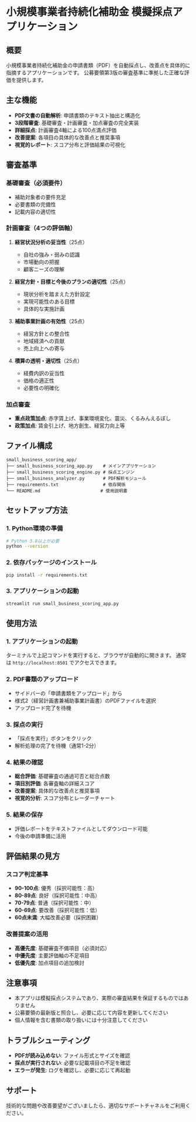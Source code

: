 # 小規模事業者持続化補助金 模擬採点アプリケーション

## 概要
小規模事業者持続化補助金の申請書類（PDF）を自動採点し、改善点を具体的に指摘するアプリケーションです。
公募要領第3版の審査基準に準拠した正確な評価を提供します。

## 主な機能
- **PDF文書の自動解析**: 申請書類のテキスト抽出と構造化
- **3段階審査**: 基礎審査・計画審査・加点審査の完全実装
- **詳細採点**: 計画審査4軸による100点満点評価
- **改善提案**: 各項目の具体的な改善点と推奨事項
- **視覚的レポート**: スコア分布と評価結果の可視化

## 審査基準
### 基礎審査（必須要件）
- 補助対象者の要件充足
- 必要書類の完備性
- 記載内容の適切性

### 計画審査（4つの評価軸）
1. **経営状況分析の妥当性**（25点）
   - 自社の強み・弱みの認識
   - 市場動向の把握
   - 顧客ニーズの理解

2. **経営方針・目標と今後のプランの適切性**（25点）
   - 現状分析を踏まえた方針設定
   - 実現可能性のある目標
   - 具体的な実施計画

3. **補助事業計画の有効性**（25点）
   - 経営方針との整合性
   - 地域経済への貢献
   - 売上向上への寄与

4. **積算の透明・適切性**（25点）
   - 経費内訳の妥当性
   - 価格の適正性
   - 必要性の明確化

### 加点審査
- **重点政策加点**: 赤字賃上げ、事業環境変化、震災、くるみんえるぼし
- **政策加点**: 賃金引上げ、地方創生、経営力向上等

## ファイル構成
```
small_business_scoring_app/
├── small_business_scoring_app.py    # メインアプリケーション
├── small_business_scoring_engine.py # 採点エンジン
├── small_business_analyzer.py       # PDF解析モジュール
├── requirements.txt                 # 依存関係
└── README.md                       # 使用説明書
```

## セットアップ方法

### 1. Python環境の準備
```bash
# Python 3.8以上が必要
python --version
```

### 2. 依存パッケージのインストール
```bash
pip install -r requirements.txt
```

### 3. アプリケーションの起動
```bash
streamlit run small_business_scoring_app.py
```

## 使用方法

### 1. アプリケーションの起動
ターミナルで上記コマンドを実行すると、ブラウザが自動的に開きます。
通常は `http://localhost:8501` でアクセスできます。

### 2. PDF書類のアップロード
- サイドバーの「申請書類をアップロード」から
- 様式2（経営計画書兼補助事業計画書）のPDFファイルを選択
- アップロード完了を待機

### 3. 採点の実行
- 「採点を実行」ボタンをクリック
- 解析処理の完了を待機（通常1-2分）

### 4. 結果の確認
- **総合評価**: 基礎審査の通過可否と総合点数
- **項目別評価**: 各審査軸の詳細スコア
- **改善提案**: 具体的な改善点と推奨事項
- **視覚的分析**: スコア分布とレーダーチャート

### 5. 結果の保存
- 評価レポートをテキストファイルとしてダウンロード可能
- 今後の申請準備に活用

## 評価結果の見方

### スコア判定基準
- **90-100点**: 優秀（採択可能性：高）
- **80-89点**: 良好（採択可能性：中高）
- **70-79点**: 普通（採択可能性：中）
- **60-69点**: 要改善（採択可能性：低）
- **60点未満**: 大幅改善必要（採択困難）

### 改善提案の活用
- **高優先度**: 基礎審査不備項目（必須対応）
- **中優先度**: 主要評価軸の不足項目
- **低優先度**: 加点項目の追加検討

## 注意事項
- 本アプリは模擬採点システムであり、実際の審査結果を保証するものではありません
- 公募要領の最新版と照合し、必要に応じて内容を更新してください
- 個人情報を含む書類の取り扱いには十分注意してください

## トラブルシューティング
- **PDFが読み込めない**: ファイル形式とサイズを確認
- **採点が実行されない**: 必要な記載項目の不足を確認
- **エラーが発生**: ログを確認し、必要に応じて再起動

## サポート
技術的な問題や改善要望がございましたら、適切なサポートチャネルをご利用ください。